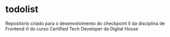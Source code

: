 # todolist
Repositório criado para o desenvolvimento do checkpoint II da disciplina de Frontend-II do curso Certified Tech Developer da Digital House
